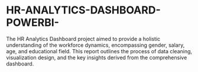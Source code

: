 # HR-ANALYTICS-DASHBOARD-POWERBI-
The HR Analytics Dashboard project aimed to provide a holistic understanding of the workforce dynamics, encompassing gender, salary, age, and educational field. This report outlines the process of data cleaning, visualization design, and the key insights derived from the comprehensive dashboard.
